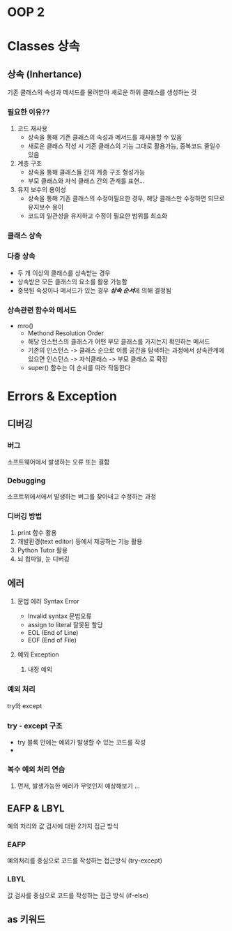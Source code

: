 # OOP 2
# Classes 상속

## 상속 (Inhertance)
기존 클래스의 속성과 메서드를 물려받아 새로운 하위 클래스를 생성하는 것

### 필요한 이유??
1. 코드 재사용
   - 상속을 통해 기존 클래스의 속성과 메서드를 재사용할 수 있음
   - 새로운 클래스 작성 시 기존 클래스의 기능 그대로 활용가능, 중복코드 줄일수 있음
2. 계층 구조
   - 상속을 통해 클래스들 간의 계층 구조 형성가능
   - 부모 클래스와 자식 클래스 간의 관계를 표현...
3. 유지 보수의 용이성
   - 상속을 통해 기존 클래스의 수정이필요한 경우, 해당 클래스만 수정하면 되므로 유지보수 용이
   - 코드의 일관성을 유지하고 수정이 필요한 범위를 최소화

### 클래스 상속

### 다중 상속
- 두 개 이상의 클래스를 상속받는 경우
- 상속받은 모든 클래스의 요소를 활용 가능함
- 중복된 속성이나 메서드가 있는 경우 ***상속 순서***에 의해 결정됨

### 상속관련 함수와 메서드
- mro()
  - Methond Resolution Order
  - 해당 인스턴스의 클래스가 어떤 부모 클래스를 가지는지 확인하는 메서드
  - 기존의 인스턴스 -> 클래스 순으로 이름 공간을 탐색하는 과정에서 상속관계에 있으면 인스턴스 -> 자식클래스 -> 부모 클래스 로 확장
  - super() 함수는 이 순서를 따라 작동한다


# Errors & Exception

## 디버깅
### 버그
소프트웨어에서 발생하는 오류 또는 결함

### Debugging
소프트위에서에서 발생하는 버그를 찾아내고 수정하는 과정
### 디버깅 방법
1. print 함수 활용
2. 개발환경(text editor) 등에서 제공하는 기능 활용
3. Python Tutor 활용
4. 뇌 컴파일, 눈 디버깅

## 에러
1. 문법 에러 Syntax Error
   - Invalid syntax 문법오류
   - assign to literal 잘못된 할당
   - EOL (End of Line)
   - EOF (End of File)

2. 예외 Exception
    1. 내장 예외


### 예외 처리
try와 except

### try - except 구조
- try 블록 안에는 예외가 발생할 수 있는 코드를 작성
- 

### 복수 예외 처리 연습
1. 먼저, 발생가능한 에러가 무엇인지 예상해보기
...


## EAFP & LBYL
예외 처리와 값 검사에 대한 2가지 접근 방식

### EAFP
예외처리를 중심으로 코드를 작성하는 접근방식
(try-except)
### LBYL
값 검사를 중심으로 코드를 작성하는 접근 방식
(if-else)

## as 키워드

